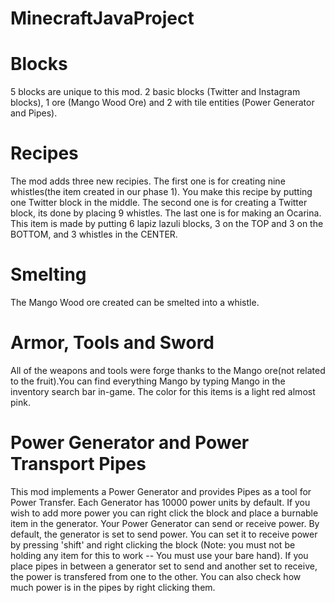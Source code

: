 # MinecraftJavaProject


# Blocks
5 blocks are unique to this mod. 2 basic blocks (Twitter and Instagram blocks), 1 ore (Mango Wood Ore) and 2 with tile entities
(Power Generator and Pipes).

# Recipes
The mod adds three new recipies. The first one is for creating nine whistles(the item created in our phase 1). You make 
this recipe by putting one Twitter block in the middle. The second one is for creating a Twitter block, its done by placing 9 whistles. The last one is for making an Ocarina. This item is made by putting 6 lapiz lazuli blocks, 3 on the TOP and 3 on the BOTTOM, and 3 whistles in the CENTER. 

# Smelting
The Mango Wood ore created can be smelted into a whistle.

# Armor, Tools and Sword
All of the weapons and tools were forge thanks to the Mango ore(not related to the fruit).You can find everything Mango by typing Mango in the inventory search bar in-game. The color for this items is a light red almost pink.

# Power Generator and Power Transport Pipes
This mod implements a Power Generator and provides Pipes as a tool for Power Transfer. Each Generator has 10000 power
units by default. If you wish to add more power you can right click the block and place a burnable item in the generator.
Your Power Generator can send or receive power. By default, the generator is set to send power. You can set it to receive
power by pressing 'shift' and right clicking the block (Note: you must not be holding any item for this to work -- You must
use your bare hand). If you place pipes in between a generator set to send and another set to receive, the power is transfered
from one to the other. You can also check how much power is in the pipes by right clicking them.

 